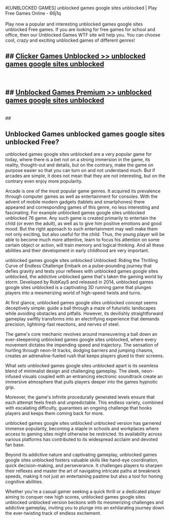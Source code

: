#[UNBLOCKED GAMES] unblocked games google sites unblocked | Play Free Games Online - 66j1q <br>
<br>
Play now a popular and interesting unblocked games google sites unblocked Free games. If you are looking for free games for school and office, then our Unblocked Games WTF site will help you. You can choose cool, crazy and exciting unblocked games of different genres!


## ##  [Clicker Games Unblocked >> unblocked games google sites unblocked](http://freeplayer.one?title=unblocked_games_google_sites_unblocked&ref=22)
  <br>

##  ## [Unblocked Games Premium >> unblocked games google sites unblocked](http://freeplayer.one?title=unblocked_games_google_sites_unblocked&ref=22)
  <br>
  ##



## Unblocked Games unblocked games google sites unblocked Free?

unblocked games google sites unblocked are a very popular game for today, where there is a bet not on a strong immersion in the game, its reality, thought-out and details, but on the contrary, make the game on purpose easier so that you can turn on and not understand much. But if arcades are simple, it does not mean that they are not interesting, but on the contrary even enjoy more popularity.

Arcade is one of the most popular game genres. It acquired its prevalence through computer games as well as entertainment for consoles. With the advent of mobile modern gadgets (tablets and smartphones) there appeared and corresponding games of this genre, no less interesting and fascinating. For example unblocked games google sites unblocked unblocked 76 game. Any such game is created primarily to entertain the child (or even the adult), as well as to give him positive emotions and good mood. But the right approach to such entertainment may well make them not only exciting, but also useful for the child. Thus, the young player will be able to become much more attentive, learn to focus his attention on some certain object or action, will train memory and logical thinking. And all these abilities and their development in early childhood are very important.

unblocked games google sites unblocked Unblocked: Riding the Thrilling Curve of Endless Challenge
Embark on a pulse-pounding journey that defies gravity and tests your reflexes with unblocked games google sites unblocked, the addictive unblocked game that's taken the gaming world by storm. Developed by RobKayS and released in 2014, unblocked games google sites unblocked is a captivating 3D running game that plunges players into a mesmerizing world of high-speed twists and turns.

At first glance, unblocked games google sites unblocked concept seems deceptively simple: guide a ball through a maze of futuristic landscapes while avoiding obstacles and pitfalls. However, its devilishly straightforward gameplay swiftly transforms into an electrifying experience that demands precision, lightning-fast reactions, and nerves of steel.

The game's core mechanic revolves around maneuvering a ball down an ever-steepening unblocked games google sites unblocked, where every movement dictates the impending speed and trajectory. The sensation of hurtling through neon-lit tracks, dodging barriers and jumping chasms, creates an adrenaline-fueled rush that keeps players glued to their screens.

What sets unblocked games google sites unblocked apart is its seamless blend of minimalist design and challenging gameplay. The sleek, neon-infused visuals coupled with an entrancing electronic soundtrack create an immersive atmosphere that pulls players deeper into the games hypnotic grip.

Moreover, the game's infinite procedurally generated levels ensure that each attempt feels fresh and unpredictable. This endless variety, combined with escalating difficulty, guarantees an ongoing challenge that hooks players and keeps them coming back for more.

unblocked games google sites unblocked unblocked version has garnered immense popularity, becoming a staple in schools and workplaces where access to gaming sites might otherwise be restricted. Its availability across various platforms has contributed to its widespread acclaim and devoted fan base.

Beyond its addictive nature and captivating gameplay, unblocked games google sites unblocked fosters valuable skills like hand-eye coordination, quick decision-making, and perseverance. It challenges players to sharpen their reflexes and master the art of navigating intricate paths at breakneck speeds, making it not just an entertaining pastime but also a tool for honing cognitive abilities.

Whether you're a casual gamer seeking a quick thrill or a dedicated player aiming to conquer new high scores, unblocked games google sites unblocked unblocked version beckons with its mesmerizing challenges and addictive gameplay, inviting you to plunge into an exhilarating journey down the ever-twisting track of endless excitement.